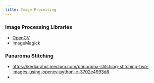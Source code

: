 ```yaml
---
title: Image Processing
---
```


### Image Processing Libraries

- [OpenCV](https://opencv.org/)
- ImageMagick

### Panaroma Stitching

- https://kediarahul.medium.com/panorama-stitching-stitching-two-images-using-opencv-python-c-3702e4993d8
- 

